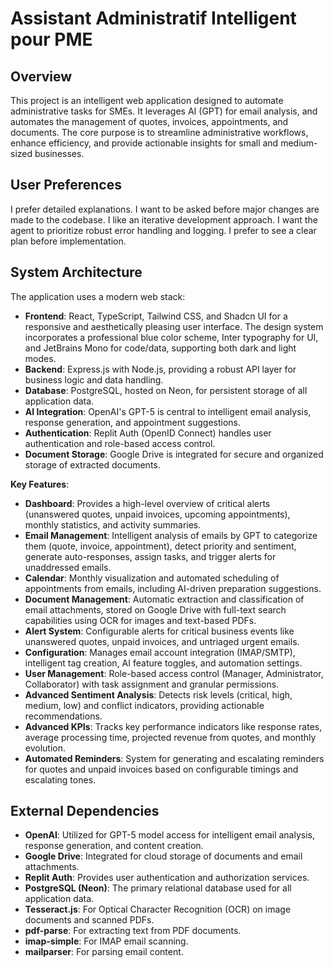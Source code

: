 # Assistant Administratif Intelligent pour PME

## Overview
This project is an intelligent web application designed to automate administrative tasks for SMEs. It leverages AI (GPT) for email analysis, and automates the management of quotes, invoices, appointments, and documents. The core purpose is to streamline administrative workflows, enhance efficiency, and provide actionable insights for small and medium-sized businesses.

## User Preferences
I prefer detailed explanations.
I want to be asked before major changes are made to the codebase.
I like an iterative development approach.
I want the agent to prioritize robust error handling and logging.
I prefer to see a clear plan before implementation.

## System Architecture
The application uses a modern web stack:
- **Frontend**: React, TypeScript, Tailwind CSS, and Shadcn UI for a responsive and aesthetically pleasing user interface. The design system incorporates a professional blue color scheme, Inter typography for UI, and JetBrains Mono for code/data, supporting both dark and light modes.
- **Backend**: Express.js with Node.js, providing a robust API layer for business logic and data handling.
- **Database**: PostgreSQL, hosted on Neon, for persistent storage of all application data.
- **AI Integration**: OpenAI's GPT-5 is central to intelligent email analysis, response generation, and appointment suggestions.
- **Authentication**: Replit Auth (OpenID Connect) handles user authentication and role-based access control.
- **Document Storage**: Google Drive is integrated for secure and organized storage of extracted documents.

**Key Features**:
- **Dashboard**: Provides a high-level overview of critical alerts (unanswered quotes, unpaid invoices, upcoming appointments), monthly statistics, and activity summaries.
- **Email Management**: Intelligent analysis of emails by GPT to categorize them (quote, invoice, appointment), detect priority and sentiment, generate auto-responses, assign tasks, and trigger alerts for unaddressed emails.
- **Calendar**: Monthly visualization and automated scheduling of appointments from emails, including AI-driven preparation suggestions.
- **Document Management**: Automatic extraction and classification of email attachments, stored on Google Drive with full-text search capabilities using OCR for images and text-based PDFs.
- **Alert System**: Configurable alerts for critical business events like unanswered quotes, unpaid invoices, and untriaged urgent emails.
- **Configuration**: Manages email account integration (IMAP/SMTP), intelligent tag creation, AI feature toggles, and automation settings.
- **User Management**: Role-based access control (Manager, Administrator, Collaborator) with task assignment and granular permissions.
- **Advanced Sentiment Analysis**: Detects risk levels (critical, high, medium, low) and conflict indicators, providing actionable recommendations.
- **Advanced KPIs**: Tracks key performance indicators like response rates, average processing time, projected revenue from quotes, and monthly evolution.
- **Automated Reminders**: System for generating and escalating reminders for quotes and unpaid invoices based on configurable timings and escalating tones.

## External Dependencies
- **OpenAI**: Utilized for GPT-5 model access for intelligent email analysis, response generation, and content creation.
- **Google Drive**: Integrated for cloud storage of documents and email attachments.
- **Replit Auth**: Provides user authentication and authorization services.
- **PostgreSQL (Neon)**: The primary relational database used for all application data.
- **Tesseract.js**: For Optical Character Recognition (OCR) on image documents and scanned PDFs.
- **pdf-parse**: For extracting text from PDF documents.
- **imap-simple**: For IMAP email scanning.
- **mailparser**: For parsing email content.